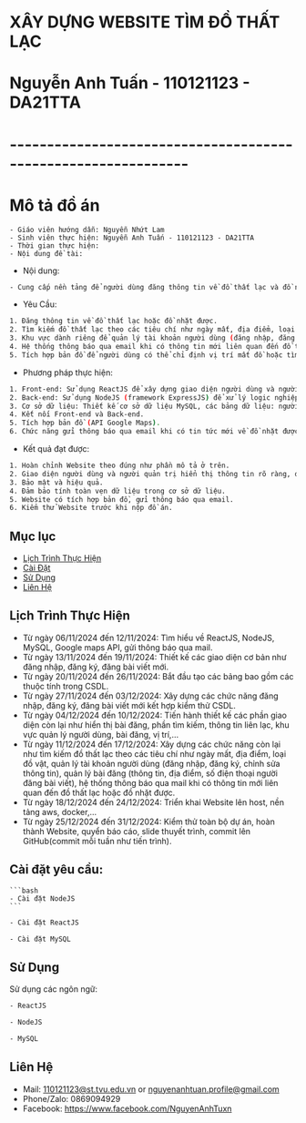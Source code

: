 # XÂY DỰNG WEBSITE TÌM ĐỒ THẤT LẠC
# Nguyễn Anh Tuấn - 110121123 - DA21TTA
# --------------------------------------------------------------
# Mô tả đồ án
 ```bash- Tên đề tài: Xây dựng Website Tìm đồ thất lạc
- Giáo viên hướng dẫn: Nguyễn Nhứt Lam
- Sinh viên thực hiện: Nguyễn Anh Tuấn - 110121123 - DA21TTA
- Thời gian thực hiện: 
- Nội dung đề tài:
 ```
- Nội dung:
```bash
- Cung cấp nền tảng để người dùng đăng thông tin về đồ thất lạc và đồ nhặt được giúp 2 bên giữa người nhặt được và người bị thất lạc những đồ dùng cá nhân kết nối với nhau dễ dàng.

```
- Yêu Cầu:
```bash
1. Đăng thông tin về đồ thất lạc hoặc đồ nhặt được.
2. Tìm kiếm đồ thất lạc theo các tiêu chí như ngày mất, địa điểm, loại đồ vật.
3. Khu vực dành riêng để quản lý tài khoản người dùng (đăng nhập, đăng ký, chỉnh sửa thông tin).
4. Hệ thống thông báo qua email khi có thông tin mới liên quan đến đồ thất lạc.
5. Tích hợp bản đồ để người dùng có thể chỉ định vị trí mất đồ hoặc tìm được đồ.
```
-	Phương pháp thực hiện:
```bash
1. Front-end: Sử dụng ReactJS để xây dựng giao diện người dùng và người quản trị, hiển thị thông tin rõ ràng, dễ dàng sử dụng.
2. Back-end: Sử dụng NodeJS (framework ExpressJS) để xử lý logic nghiệp vụ, tương tác với cơ sở dữ liệu MySQL. Triển khai các chức năng chính: đăng nhập, đăng ký, đăng tin tìm đồ thất lạc hoặc đồ nhặt được (kèm theo vị trí sử dụng Api Google Maps), tìm kiếm, gửi thông báo qua email, quản lý thông tin người dùng, thông tin bài đăng.
3. Cơ sở dữ liệu: Thiết kế cơ sở dữ liệu MySQL, các bảng dữ liệu: người dùng, bài đăng, loại đồ vật, vị trí,… , mối quan hệ giữa các bảng để đảm báo tính toàn viện dữ liệu, các chức năng chính trong cơ sở dữ liệu: thêm, sửa, xóa, tìm kiếm.
4. Kết nối Front-end và Back-end.
5. Tích hợp bản đồ (API Google Maps).
6. Chức năng gửi thông báo qua email khi có tin tức mới về đồ nhặt được hoặc đồ bị thất lạc.
```
- Kết quả đạt được:
```bash
1. Hoàn chỉnh Website theo đúng như phần mô tả ở trên.
2. Giao diện người dùng và người quản trị hiển thị thông tin rõ ràng, dễ dàng sử dụng.
3. Bảo mật và hiệu quả.
4. Đảm bảo tính toàn vẹn dữ liệu trong cơ sở dữ liệu.
5. Website có tích hợp bản đồ, gửi thông báo qua email.
6. Kiểm thử Website trước khi nộp đồ án.

```
## Mục lục
- [Lịch Trình Thực Hiện](#lịch-trình-thực-hiện)
- [Cài Đặt](#cài-đặt)
- [Sử Dụng](#sử-dụng)
- [Liên Hệ](#liên-hệ)

## Lịch Trình Thực Hiện
- Từ ngày 06/11/2024 đến 12/11/2024: Tìm hiểu về ReactJS, NodeJS, MySQL, Google maps API, gửi thông báo qua mail. 
- Từ ngày 13/11/2024 đến 19/11/2024: Thiết kế các giao diện cơ bản như đăng nhập, đăng ký, đăng bài viết mới.
- Từ ngày 20/11/2024 đến 26/11/2024: Bắt đầu tạo các bảng bao gồm các thuộc tính trong CSDL.
- Từ ngày 27/11/2024 đến 03/12/2024: Xây dựng các chức năng đăng nhập, đăng ký, đăng bài viết mới kết hợp kiểm thử CSDL.
- Từ ngày 04/12/2024 đến 10/12/2024: Tiến hành thiết kế các phần giao diện còn lại như hiển thị bài đăng, phần tìm kiếm, thông tin liên lạc, khu vực quản lý người dùng, bài đăng, vị trí,…
- Từ ngày 11/12/2024 đến 17/12/2024: Xây dựng các chức năng còn lại như tìm kiếm đồ thất lạc theo các tiêu chí như ngày mất, địa điểm, loại đồ vật, quản lý tài khoản người dùng (đăng nhập, đăng ký, chỉnh sửa thông tin), quản lý bài đăng (thông tin, địa điểm, số điện thoại người đăng bài viết), hệ thống thông báo qua mail khi có thông tin mới liên quan đến đồ thất lạc hoặc đồ nhặt được.
- Từ ngày 18/12/2024 đến 24/12/2024: Triển khai Website lên host, nền tảng aws, docker,…
- Từ ngày 25/12/2024 đến 31/12/2024: Kiểm thử toàn bộ dự án, hoàn thành Website, quyển báo cáo, slide thuyết trình, commit lên GitHub(commit mỗi tuần như tiến trình).

## Cài đặt yêu cầu:
    ```bash
    - Cài đặt NodeJS
    ```
   ```bash
   - Cài đặt ReactJS
   ``` 
   ```bash
   - Cài đặt MySQL
   ```
## Sử Dụng

Sử dụng các ngôn ngữ:

```bash
- ReactJS
```
```bash
- NodeJS
```
```bash
- MySQL
```
## Liên Hệ

- Mail: 110121123@st.tvu.edu.vn or nguyenanhtuan.profile@gmail.com
- Phone/Zalo: 0869094929
- Facebook: https://www.facebook.com/NguyenAnhTuxn
